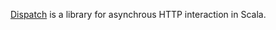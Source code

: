 [Dispatch][1] is a library for asynchrous HTTP interaction in Scala.

[1]: http://reboot.databinder.net/Dispatch.html
